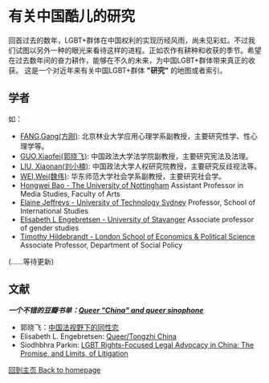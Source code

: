 # 有关中国酷儿的研究


回首过去的数年，LGBT+群体在中国权利的实现历经风雨，尚未见彩虹。不过我们试图以另外一种的眼光来看待这样的进程。正如农作有耕种和收获的季节。希望在过去数年间的奋力耕作，能够在不久的未来，为中国LGBT+群体带来真正的收获。
这是一个对近年来有关中国LGBT+群体 **"研究"** 的地图或者索引。

## 学者

如：
* [FANG,Gang(方刚)](https://baike.baidu.com/item/方刚/9478294?fr=aladdin): 北京林业大学应用心理学系副教授，主要研究性学、性心理学等。
* [GUO,Xiaofei(郭晓飞)](http://fxy.cupl.edu.cn/info/1091/2610.htm): 中国政法大学法学院副教授，主要研究宪法及法理。
* [LIU, Xiaonan(刘小楠)](http://rqyjy.cupl.edu.cn/info/1031/1702.htm): 中国政法大学人权研究院教授，主要研究反歧视法等。
* [WEI,Wei(魏伟)](https://www.douban.com/note/558790908/): 华东师范大学社会学系副教授，主要研究社会学。
* [Hongwei Bao - The University of Nottingham](https://www.nottingham.ac.uk/clas/people/hongwei.bao) Assistant Professor in Media Studies, Faculty of Arts
* [Elaine Jeffreys - University of Technology Sydney](https://www.uts.edu.au/staff/elaine.jeffreys)  Professor, School of International Studies
* [Elisabeth L Engebretsen - University of Stavanger](https://stavanger.academia.edu/ElisabethEngebretsen/)  Associate professor of gender studies
* [Timothy Hildebrandt - London School of Economics & Political Science](http://www.lse.ac.uk/social-policy/people/academic-staff/Dr-Timothy-Hildebrandt) Associate Professor, Department of Social Policy

(……等待更新)


## 文献

_**一个不错的豆瓣书单：[Queer "China" and queer sinophone](https://www.douban.com/doulist/45900746/)**_

* 郭晓飞：[中国法视野下的同性恋 ](https://book.douban.com/subject/2161944/)
* Elisabeth L. Engebretsen: [Queer/Tongzhi China](https://book.douban.com/subject/26725049/)
* Siodhbhra Parkin: [LGBT Rights-Focused Legal Advocacy in China: The Promise, and Limits, of Litigation](https://ir.lawnet.fordham.edu/cgi/viewcontent.cgi?article=2718&context=ilj)



[回到主页 Back to homepage](./README.md)








